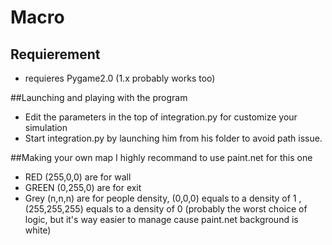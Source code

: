 # Macro

## Requierement
- requieres Pygame2.0 (1.x probably works too)

##Launching and playing with the program
- Edit the parameters in the top of integration.py for customize your simulation
- Start integration.py by launching him from his folder to avoid path issue.

##Making your own map
I highly recommand to use paint.net for this one 
- RED (255,0,0) are for wall
- GREEN (0,255,0) are for exit
- Grey (n,n,n) are for people density, (0,0,0) equals to a density of 1 , (255,255,255) equals to a density of 0 (probably the worst choice of logic, but it's way easier to manage cause paint.net background is white)

